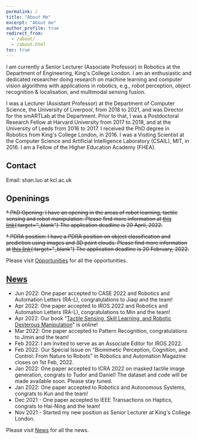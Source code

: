```yaml
---
permalink: /
title: "About Me"
excerpt: "About me"
author_profile: true
redirect_from:
  - /about/
  - /about.html
toc: true
---
```


I am currently a Senior Lecturer (Associate Professor) in Robotics at the Department of Engineering, King's College London. I am an enthusiastic and dedicated researcher doing research on machine learning and computer vision algorithms with applications in robotics, e.g., robot perception, object recognition & localisation, and multimodal sensing fusion.

I was a Lecturer (Assistant Professor) at the Department of Computer Science, the University of Liverpool, from 2018 to 2021, and was Director for the smARTLab at the Department. Prior to that, I was a Postdoctoral Research Fellow at Harvard University from 2017 to 2018, and at the University of Leeds from 2016 to 2017. I received the PhD degree in Robotics from King's College London, in 2016. I was a Visiting Scientist at the Computer Science and Artificial Intelligence Laboratory (CSAIL), MIT, in 2016. I am a Fellow of the Higher Education Academy (FHEA).

## Contact
Email: shan.luo at kcl.ac.uk  

## Openinings
~~* PhD Opening: I have an opening in the areas of robot learning, tactile sensing and robot manipulation. Please find more information at [this link](https://www.findaphd.com/phds/project/robotic-manipulation-with-vision-and-touching-sensing/?p138575){:target="_blank"} The application deadline is 20 April, 2022.~~

~~* PDRA position: I have a PDRA position on object classification and prediction using images and 3D point clouds. Please find more information at [this link](https://jobs.kcl.ac.uk/gb/en/job/040571/Research-Associate){:target="_blank"} The application deadline is 20 February, 2022.~~

Please visit [Opportunities](/opportunities/) for all the opportunities.

## [News](/news/)
* Jun 2022: One paper accepted to CASE 2022 and Robotics and Automation Letters (RA-L), congratulations to Jiaqi and the team!
* Apr 2022: One paper accepted to IROS 2022 and Robotics and Automation Letters (RA-L), congratulations to Min and the team!
* Apr 2022: Our book "[Tactile Sensing, Skill Learning, and Robotic Dexterous Manipulation](https://www.elsevier.com/books/tactile-sensing-skill-learning-and-robotic-dexterous-manipulation/li/978-0-323-90445-2)" is online!
* Mar 2022: One paper accepted to Pattern Recognition, congratulations to Jimin and the team!
* Feb 2022: I am invited to serve as an Associate Editor for IROS 2022.
* Feb 2022: Our Special Issue on "Biomimetic Perception, Cognition, and Control: From Nature to Robots" in Robotics and Automation Magazine closes on 1st Feb, 2022.
* Jan 2022: One paper accepted to ICRA 2022 on masked tactile image generation, congrats to Tudor and Daniel! The dataset and code will be made available soon. Please stay tuned.
* Jan 2022: One paper accepted to Robotics and Autonomous Systems, congrats to Kun and the team!
* Dec 2021 - One paper accepted to IEEE Transactions on Haptics, congrats to Hai-Ning and the team!
* Nov 2021 - Started my new position as Senior Lecturer at King's College London.

Please visit [News](/news/) for all the news.

